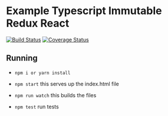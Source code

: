 # Example Typescript Immutable Redux React
[![Build Status](https://travis-ci.org/efernie/typescript-immutable-redux.svg?branch=master)](https://travis-ci.org/efernie/typescript-immutable-redux)
[![Coverage Status](https://coveralls.io/repos/github/efernie/typescript-immutable-redux/badge.svg?branch=master)](https://coveralls.io/github/efernie/typescript-immutable-redux?branch=master)
## Running

- ```npm i or yarn install```

- ```npm start``` this serves up the index.html file
- ```npm run watch``` this builds the files
- ```npm test``` run tests
